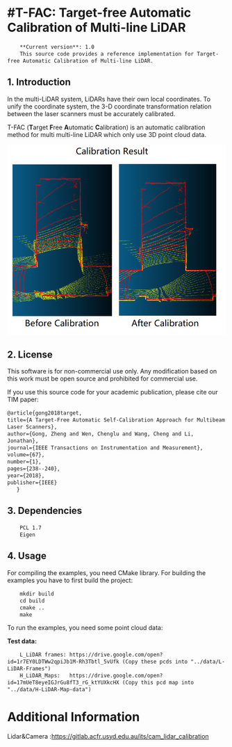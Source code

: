#T-FAC: Target-free Automatic Calibration of Multi-line LiDAR
================

		**Current version**: 1.0  
		This source code provides a reference implementation for Target-free Automatic Calibration of Multi-line LiDAR.

## 1. Introduction
In the multi-LiDAR system, LiDARs have their own local coordinates. To unify the coordinate system, the 3-D coordinate transformation relation between the laser scanners must be accurately calibrated.

T-FAC (**T**arget **F**ree **A**utomatic **C**alibration) is an automatic calibration method for multi multi-line LiDAR which only use 3D point cloud data.

![image](https://github.com/AlienCat-K/LiDAR-Automatic-Calibration/blob/master/pic/calibration.png)
## 2. License
This software is for non-commercial use only. Any modification based on this work must be open source and prohibited for commercial use.

If you use this source code for your academic publication, please cite our TIM paper:

	@article{gong2018target,
	title={A Target-Free Automatic Self-Calibration Approach for Multibeam Laser Scanners},
	author={Gong, Zheng and Wen, Chenglu and Wang, Cheng and Li, Jonathan},
	journal={IEEE Transactions on Instrumentation and Measurement},
	volume={67},
	number={1},
	pages={238--240},
	year={2018},
	publisher={IEEE}
       }

## 3. Dependencies
		PCL 1.7
		Eigen

## 4. Usage

For compiling the examples, you need CMake library. For building the examples you have to first build the project:  

		mkdir build  
		cd build  
		cmake ..  
		make  
To run the examples, you need some point cloud data:  

**Test data:**  

		L_LiDAR frames: https://drive.google.com/open?id=1r7EY0LDTWw2qpiJb1M-Rh3Tbtl_5vUfk (Copy these pcds into "../data/L-LiDAR-Frames")  	
		H_LiDAR_Maps:   https://drive.google.com/open?id=17mUeT8eyeIGJrGu8fT3_rG_ktYUXkcHX (Copy this pcd map into "../data/H-LiDAR-Map-data")  
	
# Additional Information
Lidar&Camera :https://gitlab.acfr.usyd.edu.au/its/cam_lidar_calibration 
